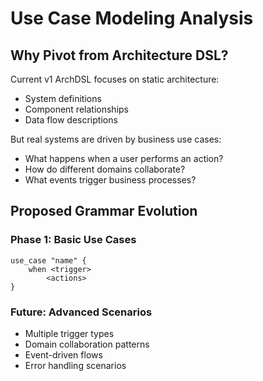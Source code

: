 # Use Case Modeling Analysis

## Why Pivot from Architecture DSL?

Current v1 ArchDSL focuses on static architecture:
- System definitions
- Component relationships  
- Data flow descriptions

But real systems are driven by business use cases:
- What happens when a user performs an action?
- How do different domains collaborate?
- What events trigger business processes?

## Proposed Grammar Evolution

### Phase 1: Basic Use Cases

```
use_case "name" {
    when <trigger>
        <actions>
}
```

### Future: Advanced Scenarios
- Multiple trigger types
- Domain collaboration patterns
- Event-driven flows
- Error handling scenarios

